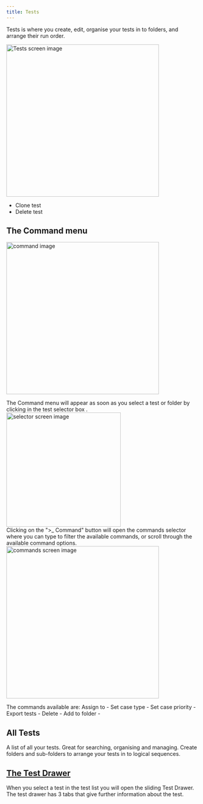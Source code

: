 ```yaml
---
title: Tests
---
```


Tests is where you create, edit, organise your tests in to folders, and arrange their run order. 

<div class="img-with-text">
    <img src="\img\Screens\tests.png" alt="Tests screen image" width="400"  class="center"/>
    <p></p> 
</div>

- Clone test
- Delete test

## The Command menu
<div class="img-with-text">
    <img src="\img\Screens\multi_command.png" alt="command image" width="400"  class="center"/>
    <p></p> 
</div>
The Command menu will appear as soon as you select a test or folder by clicking in the test selector box .


<div class="img-with-text">
    <img src="\img\Screens\selector.png" alt="selector screen image" width="300" /></div> 
Clicking on the ">_ Command" button will open the commands selector where you can type to filter the available commands, or scroll through the available command options.
<div class="img-with-text">
    <img src="\img\Screens\commands.png" alt="commands screen image" width="400"  class="center"/>
    <p></p> 
</div> 
The commands available are:
Assign to - 
Set case type - 
Set case priority - 
Export tests - 
Delete - 
Add to folder - 



## All Tests
A list of all your tests. Great for searching, organising and managing.
Create folders and sub-folders to arrange your tests in to logical sequences.

## [The Test Drawer](Test_Drawer.md)
When you select a test in the test list you will open the sliding Test Drawer.
The test drawer has 3 tabs that give further information about the test.
